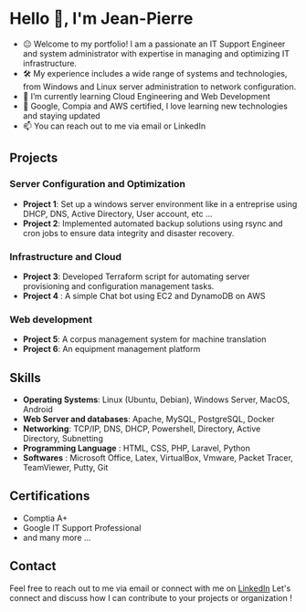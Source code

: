 <!-- ### Hi there 👋 -->
# Hello 👋, I'm Jean-Pierre
- 😐 Welcome to my portfolio! I am a passionate an IT Support Engineer and system administrator with expertise in managing and optimizing IT infrastructure.
- 🛠️ My experience includes a wide range of systems and technologies, from Windows and Linux server administration to network configuration.
- 🌱 I’m currently learning Cloud Engineering and Web Development
- 📖 Google, Compia and AWS certified, I love learning new technologies and staying updated
- 📫 You can reach out to me via email or LinkedIn

## Projects
### Server Configuration and Optimization
- **Project 1**: Set up a windows server environment like in a entreprise using DHCP, DNS, Active Directory, User account, etc ...
- **Project 2**: Implemented automated backup solutions using rsync and cron jobs to ensure data integrity and disaster recovery.

### Infrastructure and Cloud
- **Project 3**: Developed Terraform script for automating server provisioning and configuration management tasks.
- **Project 4** : A simple Chat bot using EC2 and DynamoDB on AWS

### Web development
- **Project 5**: A corpus management system for machine translation
- **Project 6**: An equipment management platform


<!--
- **Project 4**: Implemented monitoring solutions with Nagios and Prometheus to detect and respond to system issues proactively.
### Security Hardening
- **Project 5**: Hardened server security by implementing firewall rules, SELinux policies, and regular security audits.
- **Project 6**: Conducted vulnerability assessments and penetration testing to identify and remediate security vulnerabilities.
-->

## Skills
- **Operating Systems**: Linux (Ubuntu, Debian), Windows Server, MacOS, Android
- **Web Server and databases**: Apache, MySQL, PostgreSQL, Docker
- **Networking**: TCP/IP, DNS, DHCP, Powershell, Directory, Active Directory, Subnetting
- **Programming Language** : HTML, CSS, PHP, Laravel, Python
- **Softwares** : Microsoft Office, Latex, VirtualBox, Vmware, Packet Tracer, TeamViewer, Putty, Git
  
## Certifications
- Comptia A+
- Google IT Support Professional
- and many more ...

## Contact
Feel free to reach out to me via email or connect with me on [LinkedIn](https://www.linkedin.com/in/jeanpierregbedjissi)
Let's connect and discuss how I can contribute to your projects or organization !









<!--
**jeanpierrecaleb/jeanpierrecaleb** is a ✨ _special_ ✨ repository because its `README.md` (this file) appears on your GitHub profile.

Here are some ideas to get you started:

- 🔭 I’m currently working on ...
- 🌱 I’m currently learning ...
- 👯 I’m looking to collaborate on ...
- 🤔 I’m looking for help with ...
- 💬 Ask me about ...
- 📫 How to reach me: ...
- 😄 Pronouns: ...
- ⚡ Fun fact: ...
-->
